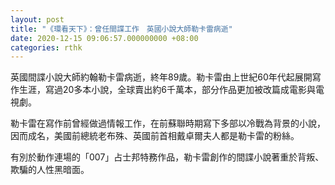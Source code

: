 ```yaml
---
layout: post
title: "《環看天下》：曾任間諜工作　英國小說大師勒卡雷病逝"
date: 2020-12-15 09:06:57.000000000 +08:00
categories: rthk
---
```


英國間諜小說大師約翰勒卡雷病逝，終年89歲。勒卡雷由上世紀60年代起展開寫作生涯，寫過20多本小說，全球賣出約6千萬本，部分作品更加被改篇成電影與電視劇。

勒卡雷在寫作前曾經做過情報工作，在前蘇聯時期寫下多部以冷戰為背景的小說，因而成名，美國前總統老布殊、英國前首相戴卓爾夫人都是勒卡雷的粉絲。

有別於動作連場的「007」占士邦特務作品，勒卡雷創作的間諜小說著重於背叛、欺騙的人性黑暗面。
